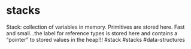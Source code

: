 # stacks
Stack: collection of variables in memory. Primitives are stored here. Fast and small...the label for reference types is stored here and contains a “pointer” to stored values in the heap!!!
#stack #stacks #data-structures 